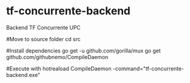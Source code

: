 # tf-concurrente-backend
Backend TF Concurrente UPC

#Move to source folder
cd src

#Install dependencies
go get -u github.com/gorilla/mux
go get github.com/githubnemo/CompileDaemon

#Execute with hotreaload
CompileDaemon -command="tf-concurrente-backend.exe"